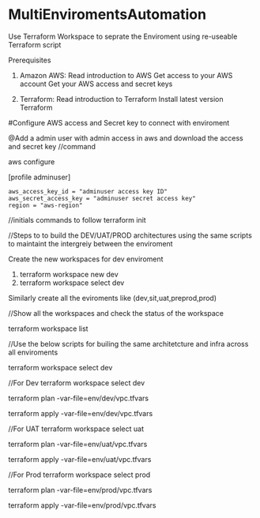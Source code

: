 # MultiEnviromentsAutomation

Use Terraform Workspace to seprate the Enviroment using re-useable Terraform script


Prerequisites
1. Amazon AWS: 
    Read introduction to AWS
    Get access to your AWS account
    Get your AWS access and secret keys
    
2. Terraform:
    Read introduction to Terraform
    Install latest version Terraform

#Configure AWS access and Secret key to connect with enviroment

@Add a admin user with admin access in aws and download the access and secret key
//command

aws configure

[profile adminuser]

    aws_access_key_id = "adminuser access key ID"
    aws_secret_access_key = "adminuser secret access key"
    region = "aws-region"


//initials commands to follow 
terraform init


//Steps to to build the DEV/UAT/PROD architectures using the same scripts to maintaint the intergreiy between the enviroment

Create the new workspaces for dev enviroment
1. terraform workspace new dev
2. terraform workspace select dev

Similarly create all the eviroments like (dev,sit,uat,preprod,prod)

//Show all the workspaces and check the status of the workspace 
  
terraform workspace list


//Use the below scripts for builing the same architetcture and infra across all enviroments 

terraform workspace select dev

//For Dev
terraform workspace select dev

terraform plan -var-file=env/dev/vpc.tfvars

terraform apply -var-file=env/dev/vpc.tfvars


//For UAT
terraform workspace select uat

terraform plan -var-file=env/uat/vpc.tfvars

terraform apply -var-file=env/uat/vpc.tfvars

//For Prod
terraform workspace select prod

terraform plan -var-file=env/prod/vpc.tfvars

terraform apply -var-file=env/prod/vpc.tfvars

